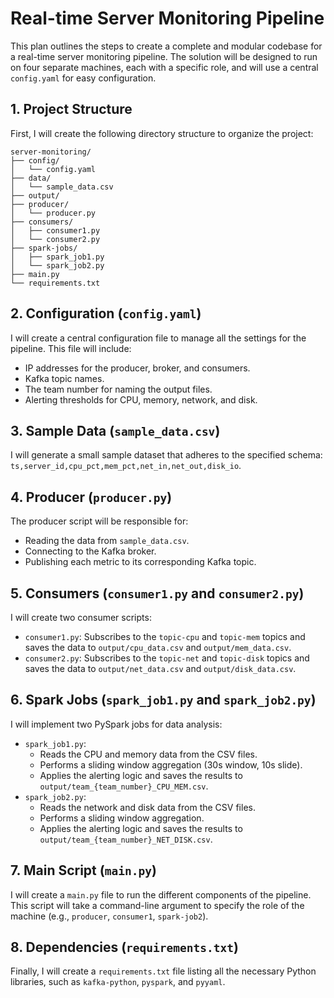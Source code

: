 <!-- 24ada623-5944-4f8d-a3ed-7cc3cfb2796c bbcf76c5-880c-4a0e-9714-e65f240ab7cb -->
# Real-time Server Monitoring Pipeline

This plan outlines the steps to create a complete and modular codebase for a real-time server monitoring pipeline. The solution will be designed to run on four separate machines, each with a specific role, and will use a central `config.yaml` for easy configuration.

## 1. Project Structure

First, I will create the following directory structure to organize the project:

```
server-monitoring/
├── config/
│   └── config.yaml
├── data/
│   └── sample_data.csv
├── output/
├── producer/
│   └── producer.py
├── consumers/
│   ├── consumer1.py
│   └── consumer2.py
├── spark-jobs/
│   ├── spark_job1.py
│   └── spark_job2.py
├── main.py
└── requirements.txt
```

## 2. Configuration (`config.yaml`)

I will create a central configuration file to manage all the settings for the pipeline. This file will include:

- IP addresses for the producer, broker, and consumers.
- Kafka topic names.
- The team number for naming the output files.
- Alerting thresholds for CPU, memory, network, and disk.

## 3. Sample Data (`sample_data.csv`)

I will generate a small sample dataset that adheres to the specified schema: `ts,server_id,cpu_pct,mem_pct,net_in,net_out,disk_io`.

## 4. Producer (`producer.py`)

The producer script will be responsible for:

- Reading the data from `sample_data.csv`.
- Connecting to the Kafka broker.
- Publishing each metric to its corresponding Kafka topic.

## 5. Consumers (`consumer1.py` and `consumer2.py`)

I will create two consumer scripts:

- `consumer1.py`: Subscribes to the `topic-cpu` and `topic-mem` topics and saves the data to `output/cpu_data.csv` and `output/mem_data.csv`.
- `consumer2.py`: Subscribes to the `topic-net` and `topic-disk` topics and saves the data to `output/net_data.csv` and `output/disk_data.csv`.

## 6. Spark Jobs (`spark_job1.py` and `spark_job2.py`)

I will implement two PySpark jobs for data analysis:

- `spark_job1.py`:
    - Reads the CPU and memory data from the CSV files.
    - Performs a sliding window aggregation (30s window, 10s slide).
    - Applies the alerting logic and saves the results to `output/team_{team_number}_CPU_MEM.csv`.
- `spark_job2.py`:
    - Reads the network and disk data from the CSV files.
    - Performs a sliding window aggregation.
    - Applies the alerting logic and saves the results to `output/team_{team_number}_NET_DISK.csv`.

## 7. Main Script (`main.py`)

I will create a `main.py` file to run the different components of the pipeline. This script will take a command-line argument to specify the role of the machine (e.g., `producer`, `consumer1`, `spark-job2`).

## 8. Dependencies (`requirements.txt`)

Finally, I will create a `requirements.txt` file listing all the necessary Python libraries, such as `kafka-python`, `pyspark`, and `pyyaml`.
